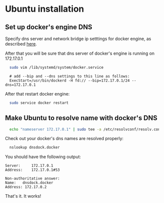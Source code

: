 # Ubuntu installation

## Set up docker's engine DNS
Specify dns server and network bridge ip setttings for docker engine, as described [here](https://github.com/aacebedo/dnsdock#setup).

After that you will be sure that dns server of docker's engine is running on 172.17.0.1

```sh
  sudo vim /lib/systemd/system/docker.service
```

```
  # add --bip and --dns settings to this line as follows:
  ExecStart=/usr/bin/dockerd -H fd:// --bip=172.17.0.1/24 --dns=172.17.0.1
```

After that restart docker engine:

```sh
  sudo service docker restart
```

## Make Ubuntu to resolve name with docker's DNS

```sh
  echo "nameserver 172.17.0.1" | sudo tee -a /etc/resolvconf/resolv.conf.d/head
```

Check out your docker's dns names are resolved properly:

```sh
  nslookup dnsdock.docker
```

You should have the following output:

```
Server:		172.17.0.1
Address:	172.17.0.1#53

Non-authoritative answer:
Name:	dnsdock.docker
Address: 172.17.0.2
```

That's it. It works!
